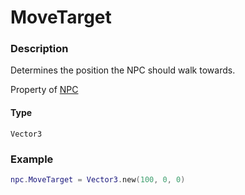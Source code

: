 # MoveTarget

### Description

Determines the position the NPC should walk towards.

Property of [NPC](/classes/NPC/)

#### Type

`Vector3`

### Example

```lua
npc.MoveTarget = Vector3.new(100, 0, 0)
```
